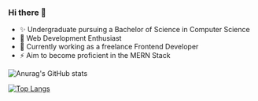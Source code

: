 ### Hi there 👋

<!--
**AteeqRana7/AteeqRana7** is a ✨ _special_ ✨ repository because its `README.md` (this file) appears on your GitHub profile.

Here are some ideas to get you started:

- 🔭 I’m currently working on ...
- 🌱 I’m currently learning ...
- 👯 I’m looking to collaborate on ...
- 🤔 I’m looking for help with ...
- 💬 Ask me about ...
- 📫 How to reach me: ...
- 😄 Pronouns: ...
- ⚡ Fun fact: ...
-->
<ul>
  <li> ✨ Undergraduate pursuing a Bachelor of Science in Computer Science</li>
  <li> 🌱 Web Development Enthusiast</li>
  <li> 🔭 Currently working as a freelance Frontend Developer</li>
  <li> ⚡ Aim to become proficient in the MERN Stack</li>
</ul>

![Anurag's GitHub stats](https://github-readme-stats.vercel.app/api?username=AteeqRana7&show_icons=true&theme=dark)

[![Top Langs](https://github-readme-stats.vercel.app/api/top-langs/?username=AteeqRana7)](https://github.com/anuraghazra/github-readme-stats)
